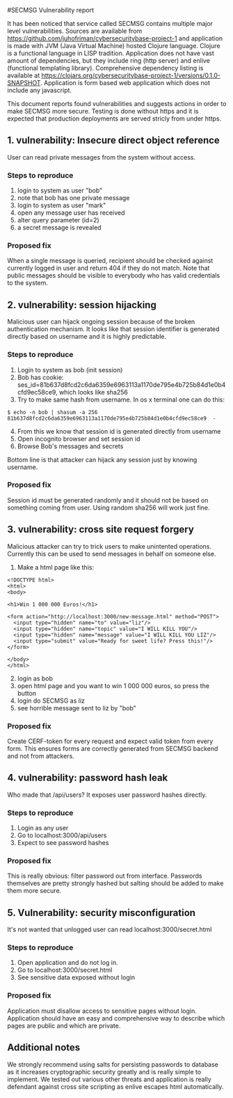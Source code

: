 #SECMSG Vulnerability report

It has been noticed that service called SECMSG contains multiple major level vulnerabilities. Sources are available from https://github.com/juhofriman/cybersecuritybase-project-1 and application is made with JVM (Java Virtual Machine) hosted Clojure language. Clojure is a functional language in LISP tradition. Application does not have vast amount of dependencies, but they include ring (http server) and enlive (functional templating library). Comprehensive dependency listing is available at https://clojars.org/cybersecuritybase-project-1/versions/0.1.0-SNAPSHOT. Application is form based web application which does not include any javascript.

This document reports found vulnerabilities and suggests actions in order to make SECMSG more secure. Testing is done without https and it is expected that production deployments are served stricly from under https.

## 1. vulnerability: Insecure direct object reference

User can read private messages from the system without access.

### Steps to reproduce

1. login to system as user "bob"
2. note that bob has one private message
3. login to system as user "mark"
4. open any message user has received
5. alter query parameter (id=2)
6. a secret message is revealed

### Proposed fix

When a single message is queried, recipient should be checked against currently logged in user and return 404 if they do not match. Note that public messages should be visible to everybody who has valid credentials to the system.


## 2. vulnerability: session hijacking

Malicious user can hijack ongoing session because of the broken authentication mechanism. It looks like that session identifier is generated directly based on username and it is highly predictable.

### Steps to reproduce

1. Login to system as bob (init session)
2. Bob has cookie: ses_id=81b637d8fcd2c6da6359e6963113a1170de795e4b725b84d1e0b4cfd9ec58ce9, which looks like sha256
3. Try to make same hash from username. In os x terminal one can do this:
```
$ echo -n bob | shasum -a 256
81b637d8fcd2c6da6359e6963113a1170de795e4b725b84d1e0b4cfd9ec58ce9  -
```
4. From this we know that session id is generated directly from username
5. Open incognito browser and set session id
6. Browse Bob's messages and secrets

Bottom line is that attacker can hijack any session just by knowing username.

### Proposed fix

Session id must be generated randomly and it should not be based on something coming from user. Using random sha256 will work just fine.

## 3. vulnerability: cross site request forgery

Malicious attacker can try to trick users to make unintented operations. Currently this can be used to send messages in behalf on someone else.

1. Make a html page like this:
```
<!DOCTYPE html>
<html>
<body>

<h1>Win 1 000 000 Euros!</h1>

<form action="http://localhost:3000/new-message.html" method="POST">
  <input type="hidden" name="to" value="liz"/>
  <input type="hidden" name="topic" value="I WILL KILL YOU"/>
  <input type="hidden" name="message" value="I WILL KILL YOU LIZ"/>
  <input type="submit" value="Ready for sweet life? Press this!"/>
</form>

</body>
</html>

```
2. login as bob
3. open html page and you want to win 1 000 000 euros, so press the button
4. login do SECMSG as liz
5. see horrible message sent to liz by "bob"

### Proposed fix

Create CERF-token for every request and expect valid token from every form. This ensures forms are correctly generated from SECMSG backend and not from attackers.

## 4. vulnerability: password hash leak

Who made that /api/users? It exposes user password hashes directly.

### Steps to reproduce

1. Login as any user
2. Go to localhost:3000/api/users
3. Expect to see password hashes

### Proposed fix

This is really obvious: filter password out from interface. Passwords themselves are pretty strongly hashed but salting should be added to make them more secure.

## 5. Vulnerability: security misconfiguration

It's not wanted that unlogged user can read localhost:3000/secret.html

### Steps to reproduce

1. Open application and do not log in.
2. Go to  localhost:3000/secret.html
3. See sensitive data exposed without login

### Proposed fix

Application must disallow access to sensitive pages without login. Application should have an easy and comprehensive way to describe which pages are public and which are private.

## Additional notes

We strongly recommend using salts for persisting passwords to database as it increases cryptographic security greatly and is really simple to implement. We tested out various other threats and application is really defendant against cross site scripting as enlive escapes html automatically.